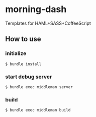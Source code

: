 # morning-dash

Templates for HAML+SASS+CoffeeScript

## How to use

### initialize
    $ bundle install

### start debug server
    $ bundle exec middleman server

### build
    $ bundle exec middleman build
